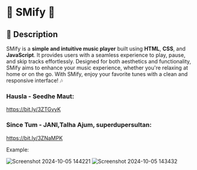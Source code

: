 # 🎵 SMify 🎵

## 📖 Description
SMify is a **simple and intuitive music player** built using **HTML**, **CSS**, and **JavaScript**. It provides users with a seamless experience to play, pause, and skip tracks effortlessly. Designed for both aesthetics and functionality, SMify aims to enhance your music experience, whether you're relaxing at home or on the go. With SMify, enjoy your favorite tunes with a clean and responsive interface! 🎶


### Hausla - Seedhe Maut:
https://bit.ly/3ZTGvyK


### Since Tum - JANI,Talha Ajum, superdupersultan:
https://bit.ly/3ZNaMPK



Example:



![Screenshot 2024-10-05 144221](https://github.com/user-attachments/assets/02df2bc2-0eac-4074-8e65-9a3eec81654e)
![Screenshot 2024-10-05 143432](https://github.com/user-attachments/assets/57033f13-3846-4e3a-905f-3e119521c8ed)
